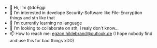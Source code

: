 - 👋 Hi, I’m @doEggi
- 👀 I’m interested in develope Security-Software like File-Encryption things and sth like that
- 🌱 I’m currently learning no language
- 💞️ I’m looking to collaborate on sth, i realy don't know...
- 📫 How to reach me: egzon.hildebrand@outlook.de   (I hope nobody find and use this for bad things xDD)

<!---
doEggi/doEggi is a ✨ special ✨ repository because its `README.md` (this file) appears on your GitHub profile.
You can click the Preview link to take a look at your changes.
--->
